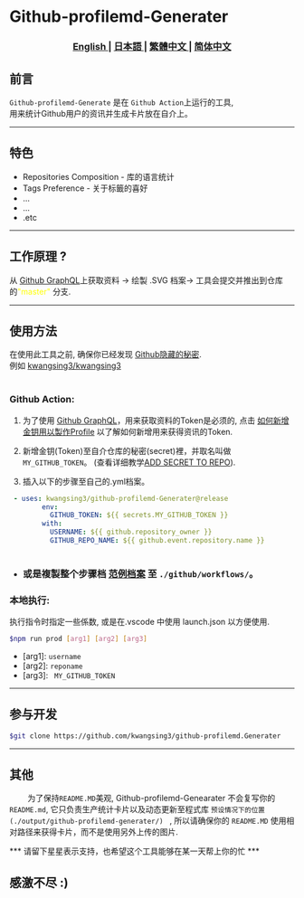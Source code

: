 <h1>Github-profilemd-Generater</h1>
<h3>
<p align="center">
<a href="/docs/README.md"> English </a>|
<a href="/docs/README_ja.md"> 日本語 </a>|
<a href="/docs/README_zh-tw.md"> 繁體中文 </a>|
<a href="/docs/README_zh-ch.md"> 简体中文 </a>
</p>
</h3>


## 前言

```Github-profilemd-Generate``` 是在 ```Github Action```上运行的工具,<br/>
用来统计Github用户的资讯并生成卡片放在自介上。
___
## 特色

- Repositories Composition - 库的语言统计
- Tags Preference - 关于标籤的喜好
- ...
- ...
- .etc
___
## 工作原理 ?
从 [Github GraphQL](https://docs.github.com/en/graphql)上获取资料 → 绘製 .SVG 档案→ 工具会提交并推出到仓库的<text style = "color: yellow;">"master"</text> 分支.
___
## 使用方法
在使用此工具之前, 确保你已经发现 [Github隐藏的秘密](https://docs.github.com/en/account-and-profile/setting-up-and-managing-your-github-profile/customizing-your-profile/managing-your-profile-readme).
<br/>例如 [kwangsing3/kwangsing3](https://github.com/kwangsing3/kwangsing3)
<br/><br/>
### Github Action:
1. 为了使用 [Github GraphQL](https://docs.github.com/en/graphql)，用来获取资料的Token是必须的, 点击 [如何新增金钥用以製作Profile](this) 以了解如何新增用来获得资讯的Token. 

2. 新增金钥(Token)至自介仓库的秘密(secret)裡，并取名叫做 ```MY_GITHUB_TOKEN```。 (查看详细教学[ADD SECRET TO REPO]()).

3. 插入以下的步骤至自己的.yml档案。
```yaml
 - uses: kwangsing3/github-profilemd-Generater@release
        env: 
          GITHUB_TOKEN: ${{ secrets.MY_GITHUB_TOKEN }}
        with:
          USERNAME: ${{ github.repository_owner }}
          GITHUB_REPO_NAME: ${{ github.event.repository.name }} 
    
```
- ### 或是複製整个步骤档 [范例档案](sample) 至 ```./github/workflows/```。
### 本地执行:
执行指令时指定一些係数, 或是在.vscode 中使用 launch.json 以方便使用.
```bash
$npm run prod [arg1] [arg2] [arg3]
```

* [arg1]: ``` username ```
* [arg2]: ``` reponame ```
* [arg3]: ``` MY_GITHUB_TOKEN```
___
## 参与开发
```bash
$git clone https://github.com/kwangsing3/github-profilemd.Generater
```
___
## 其他

&emsp;&emsp; 为了保持```README.MD```美观, Github-profilemd-Genearater 不会复写你的 `README.md`, 它只负责生产统计卡片以及动态更新至程式库 ```预设情况下的位置 (./output/github-profilemd-generater/) ``` , 所以请确保你的 `README.MD` 使用相对路径来获得卡片，而不是使用另外上传的图片.

*** 请留下星星表示支持，也希望这个工具能够在某一天帮上你的忙 ***

## 感激不尽 :)